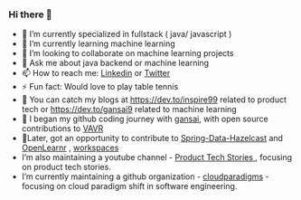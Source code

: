 ### Hi there 👋

- 🔭 I’m currently specialized in fullstack ( java/ javascript )
- 🌱 I’m currently learning machine learning 
- 👯 I’m looking to collaborate on machine learning projects 
- 💬 Ask me about java backend or machine learning 
- 📫 How to reach me: [Linkedin](https://www.linkedin.com/in/gansai/) or [Twitter](https://twitter.com/GSwamypillai)
- ⚡ Fun fact: Would love to play table tennis
- 🎫 You can catch my blogs at https://dev.to/inspire99 related to product tech or https://dev.to/gansai9 related to machine learning
- 🎇 I began my github coding journey with [gansai](https://www.github.com/gansai), with open source contributions to [VAVR](https://github.com/vavr-io/vavr-jupyter-notebooks)
-  🧨Later, got an opportunity to contribute to [Spring-Data-Hazelcast](https://github.com/hazelcast/spring-data-hazelcast/commits?author=inspire99) and [OpenLearnr](https://github.com/OpenArchitex/OpenLearnr/commits?author=inspire99) , [workspaces](https://github.com/mdnahian/workspaces/commits?author=gansai)
-  I’m also maintaining a youtube channel - [ Product Tech Stories ](https://www.youtube.com/channel/UC0FcYOnOlR7u1gzIG8NBJug), focusing on product tech stories.
-  I’m currently maintaining a github organization - [cloudparadigms](https://github.com/orgs/cloudparadigms) - focusing on cloud paradigm shift in software engineering.
<!--
**inspire99/inspire99** is a ✨ _special_ ✨ repository because its `README.md` (this file) appears on your GitHub profile.

Here are some ideas to get you started:

- 🔭 I’m currently working on ...
- 🌱 I’m currently learning ...
- 👯 I’m looking to collaborate on ...
- 🤔 I’m looking for help with ...
- 💬 Ask me about ...
- 📫 How to reach me: ...
- 😄 Pronouns: ...
- ⚡ Fun fact: ...
-->
